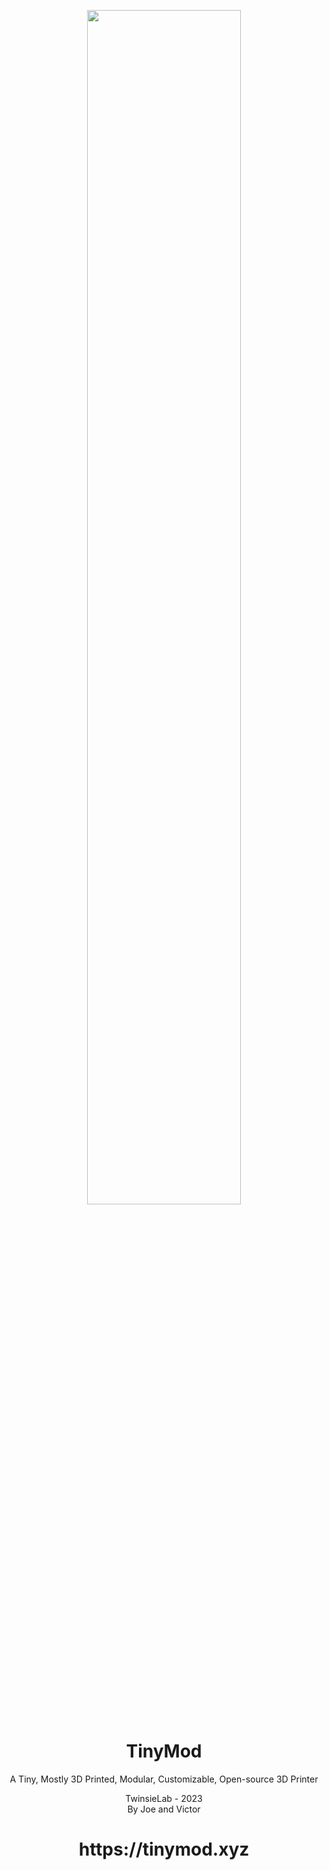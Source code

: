<p align="center">
    <a href="https://tinymod.xyz/"><img src="https://github.com/twinsielab/tinymod/assets/148714701/c1d24a04-cfb8-4eb1-add9-a8157d6d3316" width="70%"></a><br>
</p>
<h1 align="center">TinyMod</h1> 
<p align="center">A Tiny, Mostly 3D Printed, Modular, Customizable, Open-source 3D Printer</p>
<p align="center">
  TwinsieLab - 2023<br>
  By Joe and Victor<br>
  <h1 align="center" href="https://tinymod.xyz/">https://tinymod.xyz</h1>
</p>
